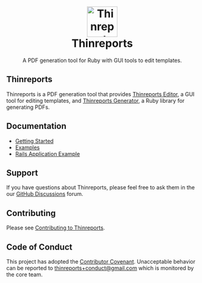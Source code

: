 <div align="center">
  <h1>
    <img alt="Thinreports" src="https://raw.githubusercontent.com/thinreports/thinreports/master/images/logo.png" width="80"/>
    <br/>
    Thinreports
  </h1>
  <p>A PDF generation tool for Ruby with GUI tools to edit templates.</p>
</div>

## Thinreports

Thinreports is a PDF generation tool that provides [Thinreports Editor](https://github.com/thinreports/thinreports-editor), a GUI tool for editing templates, and [Thinreports Generator](https://github.com/thinreports/thinreports-generator), a Ruby library for generating PDFs.

## Documentation

- [Getting Started](http://www.thinreports.org/documentation/en/)
- [Examples](https://github.com/thinreports/thinreports-examples)
- [Rails Application Example](https://github.com/thinreports/thinreports-rails-example)

## Support

If you have questions about Thinreports, please feel free to ask them in the our [GitHub Discussions](https://github.com/thinreports/thinreports/discussions) forum.

## Contributing

Please see [Contributing to Thinreports](https://github.com/thinreports/thinreports/wiki/How-to%3A-Contributing-to-Thinreports).

## Code of Conduct

This project has adopted the [Contributor Covenant](CODE_OF_CONDUCT.md). Unacceptable behavior can be reported to thinreports+conduct@gmail.com which is monitored by the core team.
